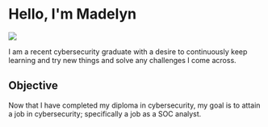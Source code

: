 # Hello, I'm Madelyn
<a href="https://www.linkedin.com/in/madelyn-becker-aa37811b7/"><img src="https://img.shields.io/badge/-LinkedIn-0072b1?&style=for-the-badge&logo=linkedin&logoColor=white" /></a>

I am a recent cybersecurity graduate with a desire to continuously keep learning and try new things and solve any challenges I come across.  

## Objective

Now that I have completed my diploma in cybersecurity, my goal is to attain a job in cybersecurity; specifically a job as a SOC analyst.

